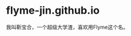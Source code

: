 # flyme-jin.github.io
<!DOCTYPE html>
<html>
<head>
    <meta http-equiv="content-type" content="text/html;charset=utf-8"/>
    <title>靳宝合</title>
</head>
<body>
我叫靳宝合，一个超级大学渣，喜欢用Flyme这个名。
</body>
</html>
